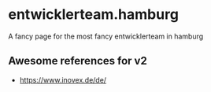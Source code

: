 # entwicklerteam.hamburg

A fancy page for the most fancy entwicklerteam in hamburg

## Awesome references for v2

- https://www.inovex.de/de/
